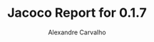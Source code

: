 ---
title: Jacoco Report for 0.1.7
author: Alexandre Carvalho
menu_title: 0.1.7
category: jacoco_reports
layout: iframe
iframe_url: /docs/0.1.7/site/jacoco/index.html
order: 2
---